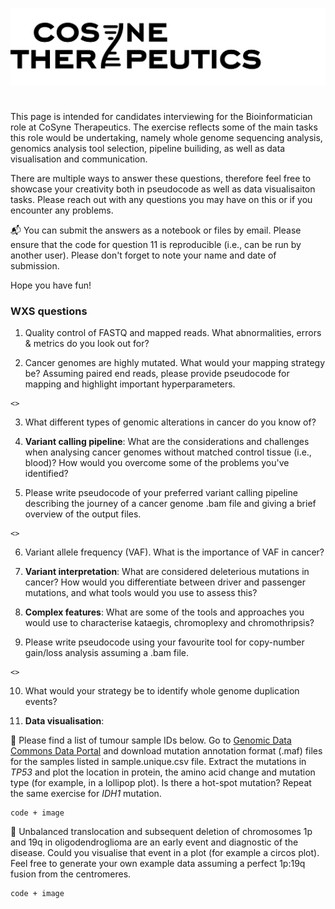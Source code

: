 ![alt text](https://github.com/liisilaaniste/wgs.bioinformatics/blob/main/Cosyne%20logo%20transparent%20background.png)
# 

This page is intended for candidates interviewing for the Bioinformatician role at CoSyne Therapeutics. The exercise reflects some of the main tasks this role would be undertaking, namely whole genome sequencing analysis, genomics analysis tool selection, pipeline builiding, as well as data visualisation and communication.

There are multiple ways to answer these questions, therefore feel free to showcase your creativity both in pseudocode as well as data visualisaiton tasks. Please reach out with any questions you may have on this or if you encounter any problems. 

📬 You can submit the answers as a notebook or files by email. Please ensure that the code for question 11 is reproducible (i.e., can be run by another user). Please don't forget to note your name and date of submission.

Hope you have fun! 

### WXS questions

1. Quality control of FASTQ and mapped reads. What abnormalities, errors & metrics do you look out for?

2. Cancer genomes are highly mutated. What would your mapping strategy be? Assuming paired end reads, please provide pseudocode for mapping and highlight important hyperparameters.
```
<>
```
3. What different types of genomic alterations in cancer do you know of? 

4. **Variant calling pipeline**: What are the considerations and challenges when analysing cancer genomes without matched control tissue (i.e., blood)? How would you overcome some of the problems you've identified?

5. Please write pseudocode of your preferred variant calling pipeline describing the journey of a cancer genome .bam file and giving a brief overview of the output files.
```
<>
```
6. Variant allele frequency (VAF). What is the importance of VAF in cancer?

7. **Variant interpretation**: What are considered deleterious mutations in cancer? How would you differentiate between driver and passenger mutations, and what tools would you use to assess this? 

8. **Complex features**: What are some of the tools and approaches you would use to characterise kataegis, chromoplexy and chromothripsis?

9. Please write pseudocode using your favourite tool for copy-number gain/loss analysis assuming a .bam file.
```
<>
```
10. What would your strategy be to identify whole genome duplication events? 

11. **Data visualisation**:

:black_square_button: Please find a list of tumour sample IDs below. Go to [Genomic Data Commons Data Portal](https://portal.gdc.cancer.gov) and download mutation annotation format (.maf) files for the samples listed in sample.unique.csv file. Extract the mutations in *TP53* and plot the location in protein, the amino acid change and mutation type (for example, in a lollipop plot). Is there a hot-spot mutation? Repeat the same exercise for *IDH1* mutation.
```
code + image
```

:black_square_button: Unbalanced translocation and subsequent deletion of chromosomes 1p and 19q in oligodendroglioma are an early event and diagnostic of the disease. Could you visualise that event in a plot (for example a circos plot). Feel free to generate your own example data assuming a perfect 1p:19q fusion from the centromeres.
```
code + image
```


